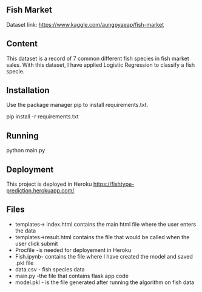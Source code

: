 ## Fish Market

Dataset link: https://www.kaggle.com/aungpyaeap/fish-market

## Content
This dataset is a record of 7 common different fish species in fish market sales. With this dataset, I have applied Logistic Regression to classify a fish specie. 


## Installation
Use the package manager pip to install requirements.txt.

pip install -r requirements.txt

## Running
python main.py 

## Deployment
This project is deployed in Heroku https://fishtype-prediction.herokuapp.com/

## Files 
- templates-> index.html contains the main html file where the user enters the data
- templates->result.html contains the file that would be called when the user click submit
- Procfile -is needed for deployement in Heroku
- Fish.ipynb- contains the file where I have created the model and saved .pkl file
- data.csv - fish species data
- main.py  -the file that contains flask app code
- model.pkl - is the file generated after running the algorithm on fish data
